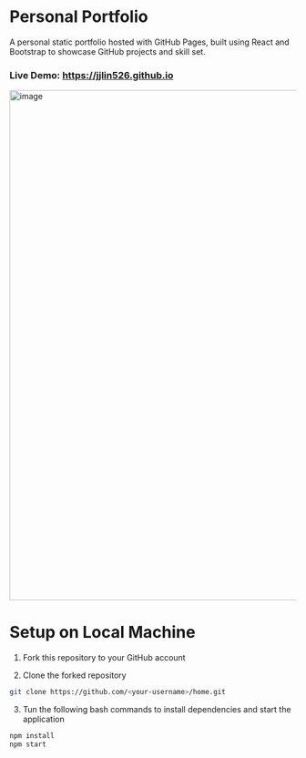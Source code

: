 # Personal Portfolio

A personal static portfolio hosted with GitHub Pages, built using React and Bootstrap to showcase GitHub projects and skill set.

### Live Demo: https://jjlin526.github.io    

[<img width="896" alt="image" src="https://user-images.githubusercontent.com/114364831/209450180-dfe7e167-9ca8-4744-b73a-e35ebdf178bd.png">](https://jjlin526.github.io/)

# Setup on Local Machine

1. Fork this repository to your GitHub account

2. Clone the forked repository
```bash
git clone https://github.com/<your-username>/home.git
```
3. Tun the following bash commands to install dependencies and start the application
```bash
npm install  
npm start
```
